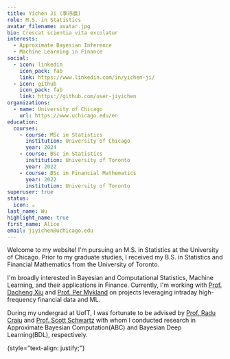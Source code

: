 ```yaml
---
title: Yichen Ji (季祎晨)
role: M.S. in Statistics
avatar_filename: avatar.jpg
bio: Crescat scientia vita excolatur
interests:
  - Approximate Bayesian Inference
  - Machine Learning in Finance
social:
  - icon: linkedin
    icon_pack: fab
    link: https://www.linkedin.com/in/yichen-ji/
  - icon: github
    icon_pack: fab
    link: https://github.com/user-jiyichen
organizations:
  - name: University of Chicago
    url: https://www.uchicago.edu/en
education:
  courses:
    - course: MSc in Statistics
      institution: University of Chicago
      year: 2024
    - course: BSc in Statistics
      institution: University of Toronto
      year: 2022
    - course: BSc in Financial Mathematics
      year: 2022
      institution: University of Toronto
superuser: true
status:
  icon: ☕️
last_name: Wu
highlight_name: true
first_name: Alice
email: jiyichen@uchicago.edu
---
```

Welcome to my website! I﻿'m pursuing an M.S. in Statistics at the University of Chicago. Prior to my graduate studies, I received my B.S. in Statistics and Financial Mathematics from the University of Toronto. 

I﻿'m broadly interested in Bayesian and Computational Statistics, Machine Learning, and their applications in Finance. Currently, I'm working with [Prof. Dacheng Xiu](https://dachxiu.chicagobooth.edu/) and [Prof. Per Mykland](https://galton.uchicago.edu/~mykland/) on projects leveraging intraday high-frequency financial data and ML.

During my undergrad at UofT, I was fortunate to be advised by [Prof. Radu Craiu](https://utstat.toronto.edu/craiu/) and [Prof. Scott Schwartz](https://www.linkedin.com/in/scott-schwartz-phd-b2527212a/?originalSubdomain=se) with whom I conducted research in Approximate Bayesian Computation(ABC) and Bayesian Deep Learning(BDL), respectively.

{style="text-align: justify;"}